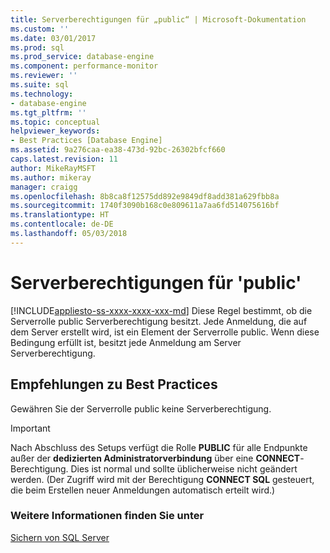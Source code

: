 ```yaml
---
title: Serverberechtigungen für „public“ | Microsoft-Dokumentation
ms.custom: ''
ms.date: 03/01/2017
ms.prod: sql
ms.prod_service: database-engine
ms.component: performance-monitor
ms.reviewer: ''
ms.suite: sql
ms.technology:
- database-engine
ms.tgt_pltfrm: ''
ms.topic: conceptual
helpviewer_keywords:
- Best Practices [Database Engine]
ms.assetid: 9a276caa-ea38-473d-92bc-26302bfcf660
caps.latest.revision: 11
author: MikeRayMSFT
ms.author: mikeray
manager: craigg
ms.openlocfilehash: 8b8ca8f12575dd892e9849df8add381a629fbb8a
ms.sourcegitcommit: 1740f3090b168c0e809611a7aa6fd514075616bf
ms.translationtype: HT
ms.contentlocale: de-DE
ms.lasthandoff: 05/03/2018
---
```

# <a name="server-public-permissions"></a>Serverberechtigungen für 'public'
[!INCLUDE[appliesto-ss-xxxx-xxxx-xxx-md](../../includes/appliesto-ss-xxxx-xxxx-xxx-md.md)]
  Diese Regel bestimmt, ob die Serverrolle public Serverberechtigung besitzt. Jede Anmeldung, die auf dem Server erstellt wird, ist ein Element der Serverrolle public. Wenn diese Bedingung erfüllt ist, besitzt jede Anmeldung am Server Serverberechtigung.  
  
## <a name="best-practices-recommendations"></a>Empfehlungen zu Best Practices  
 Gewähren Sie der Serverrolle public keine Serverberechtigung.  
  
> [!IMPORTANT]  
>  Nach Abschluss des Setups verfügt die Rolle **PUBLIC** für alle Endpunkte außer der **dedizierten Administratorverbindung** über eine **CONNECT**-Berechtigung. Dies ist normal und sollte üblicherweise nicht geändert werden. (Der Zugriff wird mit der Berechtigung **CONNECT SQL** gesteuert, die beim Erstellen neuer Anmeldungen automatisch erteilt wird.)  
  
### <a name="for-more-information"></a>Weitere Informationen finden Sie unter  
 [Sichern von SQL Server](../../relational-databases/security/securing-sql-server.md)  
  
  
